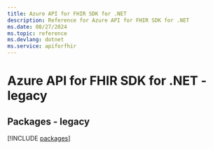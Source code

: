 ```yaml
---
title: Azure API for FHIR SDK for .NET
description: Reference for Azure API for FHIR SDK for .NET
ms.date: 08/27/2024
ms.topic: reference
ms.devlang: dotnet
ms.service: apiforfhir
---
```

# Azure API for FHIR SDK for .NET - legacy
## Packages - legacy
[!INCLUDE [packages](api-for-fhir-index.md)]